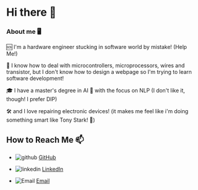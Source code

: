 # Hi there 👋

### About me 🖥️
🆘 I'm a hardware engineer stucking in software world by mistake! (Help Me!)

🔎 I know how to deal with microcontrollers, microprocessors, wires and transistor, but I don't know how to design a webpage so I'm trying to learn software development!

🎓 I have a master's degree in AI 🧠 with the focus on NLP (I don't like it, though! I prefer DIP)

🛠 and I love repairing electronic devices! (it makes me feel like i'm doing something smart like Tony Stark! 🤖)

## How to Reach Me 📫

- ![github](https://img.shields.io/badge/github-GitHub-black) [GitHub](https://github.com/ZahraArshia/)

- ![linkedin](https://img.shields.io/badge/linkedin-LinkedIn-blue) [LinkedIn](https://www.linkedin.com/in/zahra-arshia-89247210a/)

- ![Email](https://img.shields.io/badge/email-Gmail-red) [Email](fzarshia@gmail.com)

<!--
**ZahraArshia/ZahraArshia** is a ✨ _special_ ✨ repository because its `README.md` (this file) appears on your GitHub profile.

Here are some ideas to get you started:

- 🧠 I’m an AI engineer
- 🌱 I’m currently learning ...
- 👯 I’m looking to collaborate on ...
- 🤔 I’m looking for help with ...
- 💬 Ask me about ...
- 📫 How to reach me: ...
- 😄 Pronouns: ...
- ⚡ Fun fact: ...
-->
